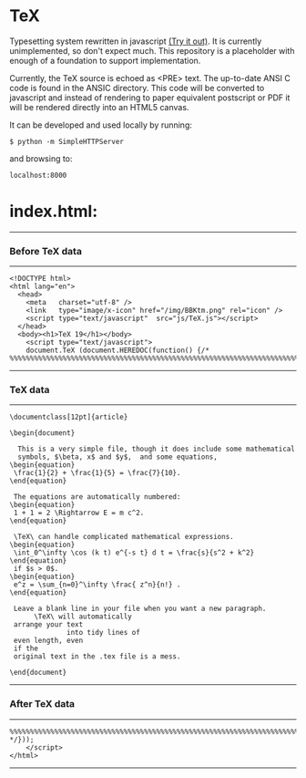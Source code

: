# TeX
Typesetting system rewritten in javascript
[(Try it out)](https://rawgit.com/jlettvin/TeX/master/index.html).
It is currently unimplemented, so don't expect much.
This repository is a placeholder with enough of a foundation
to support implementation.

Currently, the TeX source is echoed as &lt;PRE&gt; text.
The up-to-date ANSI C code is found in the ANSIC directory.
This code will be converted to javascript and
instead of rendering to paper equivalent postscript or PDF
it will be rendered directly into an HTML5 canvas.

It can be developed and used locally by running:

    $ python -m SimpleHTTPServer

and browsing to:

	localhost:8000

# index.html:

____
### Before TeX data
____
    <!DOCTYPE html>
    <html lang="en">
      <head>
        <meta   charset="utf-8" />
        <link   type="image/x-icon" href="/img/BBKtm.png" rel="icon" />
        <script type="text/javascript"  src="js/TeX.js"></script>
      </head>
      <body><h1>TeX 19</h1></body>
    	<script type="text/javascript">
    	document.TeX (document.HEREDOC(function() {/*
    %%%%%%%%%%%%%%%%%%%%%%%%%%%%%%%%%%%%%%%%%%%%%%%%%%%%%%%%%%%%%%%%%%%%%%%%%%%%
____
### TeX data
____
    \documentclass[12pt]{article}
    
    \begin{document}
    
      This is a very simple file, though it does include some mathematical 
      symbols, $\beta, x$ and $y$,  and some equations,  
    \begin{equation} 
     \frac{1}{2} + \frac{1}{5} = \frac{7}{10}. 
    \end{equation} 
     
     The equations are automatically numbered:
    \begin{equation} 
     1 + 1 = 2 \Rightarrow E = m c^2.  
    \end{equation}  
    
     \TeX\ can handle complicated mathematical expressions. 
    \begin{equation} 
     \int_0^\infty \cos (k t) e^{-s t} d t = \frac{s}{s^2 + k^2}
    \end{equation} 
     if $s > 0$. 
    \begin{equation}
     e^z = \sum_{n=0}^\infty \frac{ z^n}{n!} . 
    \end{equation} 
    
     Leave a blank line in your file when you want a new paragraph. 
          \TeX\ will automatically 
     arrange your text
                  into tidy lines of 
     even length, even 
     if the 
     original text in the .tex file is a mess. 
     
    \end{document} 
____
### After TeX data
____
    %%%%%%%%%%%%%%%%%%%%%%%%%%%%%%%%%%%%%%%%%%%%%%%%%%%%%%%%%%%%%%%%%%%%%%%%%%%%
    */}));
    	</script>
    </html>
____
